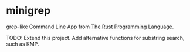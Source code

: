 # minigrep
grep-like Command Line App from [The Rust Programming Language](https://doc.rust-lang.org/book/ch12-00-an-io-project.html).

TODO: Extend this project. Add alternative functions for substring search, such as KMP.
